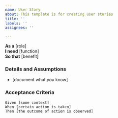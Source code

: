 ```yaml
---
name: User Story
about: This template is for creating user stories
title: ''
labels: ''
assignees: ''

---
```


**As a** [role]  
 **I need** [function]  
 **So that** [benefit]  
   
 ### Details and Assumptions
 * [document what you know]
  
 ### Acceptance Criteria  
   
 ```gherkin
 Given [some context]
 When [certain action is taken]
 Then [the outcome of action is observed]
 ```
